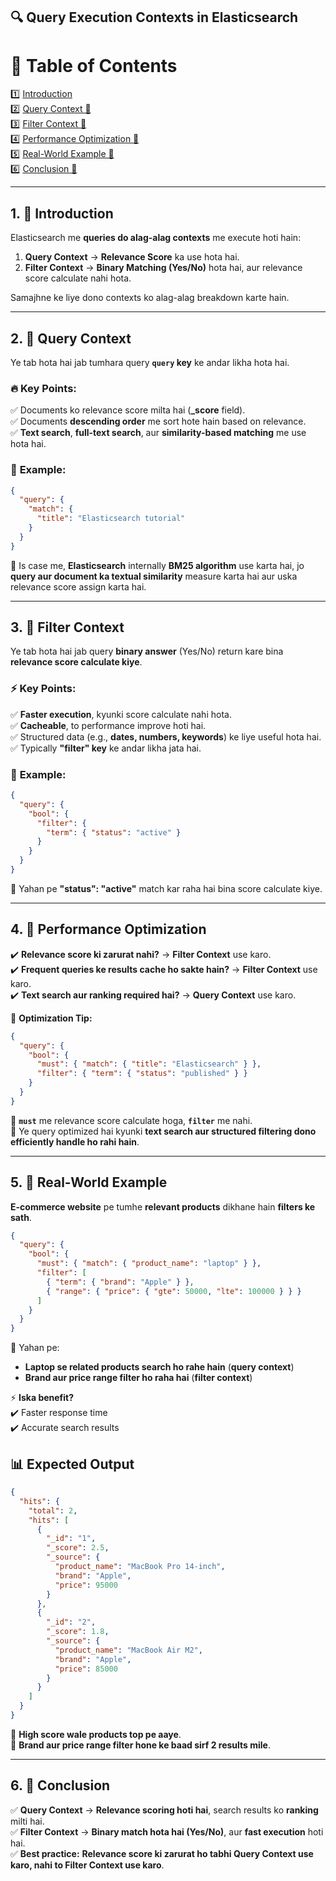 ## 🔍 Query Execution Contexts in Elasticsearch  

# 📌 **Table of Contents**  
1️⃣ [Introduction](#1)  
2️⃣ [Query Context 🔎](#2)  
3️⃣ [Filter Context 🚦](#3)  
4️⃣ [Performance Optimization 🚀](#4)  
5️⃣ [Real-World Example 🏢](#5)  
6️⃣ [Conclusion 🎯](#6)  

---

## 1. 📌 **Introduction**  <a id="1"></a>

Elasticsearch me **queries do alag-alag contexts** me execute hoti hain:  
1. **Query Context** → **Relevance Score** ka use hota hai.  
2. **Filter Context** → **Binary Matching (Yes/No)** hota hai, aur relevance score calculate nahi hota.  

Samajhne ke liye dono contexts ko alag-alag breakdown karte hain.  

---

## 2. 🔎 **Query Context**  <a id="2"></a>

Ye tab hota hai jab tumhara query **`query` key** ke andar likha hota hai.  

### 🔥 **Key Points:**  
✅ Documents ko relevance score milta hai (**_score** field).  
✅ Documents **descending order** me sort hote hain based on relevance.  
✅ **Text search**, **full-text search**, aur **similarity-based matching** me use hota hai.  

### 📝 **Example:**  
```json
{
  "query": {
    "match": {
      "title": "Elasticsearch tutorial"
    }
  }
}
```
🔹 Is case me, **Elasticsearch** internally **BM25 algorithm** use karta hai, jo **query aur document ka textual similarity** measure karta hai aur uska relevance score assign karta hai.  

---

## 3. 🚦 **Filter Context**  <a id="3"></a>

Ye tab hota hai jab query **binary answer** (Yes/No) return kare bina **relevance score calculate kiye**.  

### ⚡ **Key Points:**  
✅ **Faster execution**, kyunki score calculate nahi hota.  
✅ **Cacheable**, to performance improve hoti hai.  
✅ Structured data (e.g., **dates, numbers, keywords**) ke liye useful hota hai.  
✅ Typically **"filter" key** ke andar likha jata hai.  

### 📝 **Example:**  
```json
{
  "query": {
    "bool": {
      "filter": {
        "term": { "status": "active" }
      }
    }
  }
}
```
🔹 Yahan pe **"status": "active"** match kar raha hai bina score calculate kiye.  

---

## 4. 🚀 **Performance Optimization**  <a id="4"></a>

✔️ **Relevance score ki zarurat nahi?** → **Filter Context** use karo.  
✔️ **Frequent queries ke results cache ho sakte hain?** → **Filter Context** use karo.  
✔️ **Text search aur ranking required hai?** → **Query Context** use karo.  

📌 **Optimization Tip:**  
```json
{
  "query": {
    "bool": {
      "must": { "match": { "title": "Elasticsearch" } }, 
      "filter": { "term": { "status": "published" } }
    }
  }
}
```
🔹 **`must`** me relevance score calculate hoga, **`filter`** me nahi.  
🔹 Ye query optimized hai kyunki **text search aur structured filtering dono efficiently handle ho rahi hain**.  

---

## 5. 🏢 **Real-World Example**  <a id="5"></a>

**E-commerce website** pe tumhe **relevant products** dikhane hain **filters ke sath**.  

```json
{
  "query": {
    "bool": {
      "must": { "match": { "product_name": "laptop" } },
      "filter": [
        { "term": { "brand": "Apple" } },
        { "range": { "price": { "gte": 50000, "lte": 100000 } } }
      ]
    }
  }
}
```
🔹 Yahan pe:  
- **Laptop se related products search ho rahe hain** (**query context**)  
- **Brand aur price range filter ho raha hai** (**filter context**)  

⚡ **Iska benefit?**  
✔️ Faster response time  
✔️ Accurate search results  

## 📊 **Expected Output**  
```json
{
  "hits": {
    "total": 2,
    "hits": [
      {
        "_id": "1",
        "_score": 2.5,
        "_source": {
          "product_name": "MacBook Pro 14-inch",
          "brand": "Apple",
          "price": 95000
        }
      },
      {
        "_id": "2",
        "_score": 1.8,
        "_source": {
          "product_name": "MacBook Air M2",
          "brand": "Apple",
          "price": 85000
        }
      }
    ]
  }
}
```
🔹 **High score wale products top pe aaye**.  
🔹 **Brand aur price range filter hone ke baad sirf 2 results mile**.  

---

## 6. 🎯 **Conclusion**  <a id="6"></a>

✅ **Query Context** → **Relevance scoring hoti hai**, search results ko **ranking** milti hai.  
✅ **Filter Context** → **Binary match hota hai (Yes/No)**, aur **fast execution** hoti hai.  
✅ **Best practice:** **Relevance score ki zarurat ho tabhi Query Context use karo, nahi to Filter Context use karo**.  

